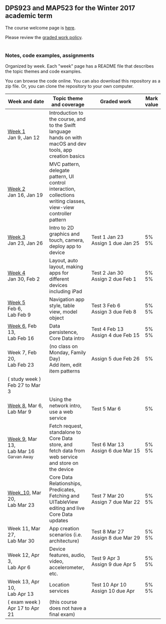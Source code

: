 ## DPS923 and MAP523 for the Winter 2017 academic term

The course welcome page is [here](welcome.md).  

Please review the [graded work policy](graded-work-policy.md).  
<br>

### Notes, code examples, assignments
Organized by week. Each "week" page has a README file that describes the topic themes and code examples.

You can browse the code online. You can also download this repository as a zip file. Or, you can clone the repository to your own computer.  

|Week&nbsp;and&nbsp;date|Topic theme and coverage|Graded work|Mark value|
|--------------------|------------------------|---------|----------|
| [Week 1](notes/week_01)<br>Jan 9, Jan 12 | Introduction to the course, and to the Swift language<br>hands on with macOS and dev tools, app creation basics |
| [Week 2](notes/week_02)<br>Jan 16, Jan 19 | MVC pattern, delegate pattern, UI control interaction, collections<br>writing classes, view-view controller pattern |	
| [Week 3](notes/week_03)<br>Jan 23, Jan 26 | Intro to 2D graphics and touch, camera, deploy app to device | Test 1 Jan 23<br>Assign&nbsp;1&nbsp;due&nbsp;Jan&nbsp;25 | 5%<br>5%
| [Week 4](notes/week_04)<br>Jan 30, Feb 2 | Layout, auto layout, making apps for different devices including iPad | Test 2 Jan 30<br>Assign&nbsp;2&nbsp;due&nbsp;Feb&nbsp;1 | 5%<br>5%
|  [Week 5](notes/week_05)<br>Feb 6, <br>Lab Feb 9|	Navigation app style, table view, model object| Test 3 Feb 6<br> Assign&nbsp;3&nbsp;due&nbsp;Feb&nbsp;8 | 5%<br>5%
| [Week 6](notes/week_06), Feb 13, <br>Lab Feb 16|	Data persistence, Core Data intro	| Test 4 Feb 13<br>Assign&nbsp;4&nbsp;due&nbsp;Feb&nbsp;15 | 5%<br>5%
| Week 7, Feb 20, <br>Lab Feb 23	|(no class on Monday, Family Day)<br>Add item, edit item patterns | Assign 5 due Feb 26 | 5%		
|( study week ) Feb 27 to Mar 3 |			
| [Week 8](notes/week_08), Mar 6, <br>Lab Mar 9| Using the network intro, use a web service | Test 5 Mar 6| 5%
| [Week 9](notes/week_09), Mar 13, <br>Lab Mar 16<br><sub>Garvan Away<sub>|Fetch request, standalone to Core Data store, and<br>fetch data from web service and store on the device | Test 6 Mar 13<br>Assign&nbsp;6&nbsp;due&nbsp;Mar&nbsp;15 | 5%<br>5%
| [Week_10](notes/week_10), Mar 20, <br>Lab Mar 23|	Core Data Relationships, Predicates, Fetching and<br>UITableView editing and live Core Data updates | Test 7 Mar 20<br>Assign&nbsp;7&nbsp;due&nbsp;Mar&nbsp;22 | 5%<br>5%
| Week 11, Mar 27, <br>Lab Mar 30|	App creation scenarios (i.e. architecture) | Test 8 Mar 27<br>Assign&nbsp;8&nbsp;due&nbsp;Mar&nbsp;29 | 5%<br>5%	
| Week 12, Apr 3, <br>Lab Apr 6|	Device features, audio, video, accelerometer, etc. | Test 9 Apr 3<br>Assign&nbsp;9&nbsp;due&nbsp;Apr&nbsp;5 | 5%<br>5%	
| Week 13, Apr 10, <br>Lab Apr 13|	Location services | Test 10 Apr 10<br>Assign&nbsp;10&nbsp;due&nbsp;Apr&nbsp;| 5%<br>5%
| ( exam week ) Apr 17 to Apr 21|	(this course does not have a final exam)
